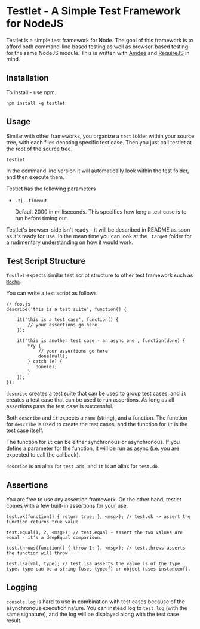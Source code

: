 Testlet - A Simple Test Framework for NodeJS
============================================

Testlet is a simple test framework for Node. The goal of this framework is to afford both command-line based testing
as well as browser-based testing for the same NodeJS module. This is written with [Amdee](https://github.com/yinso/amdee)
and [RequireJS](http://requirejs.org) in mind.

Installation
------------

To install - use npm.

    npm install -g testlet

Usage
-----

Similar with other frameworks, you organize a `test` folder within your source tree, with each files denoting specific
test case. Then you just call testlet at the root of the source tree.

    testlet

In the command line version it will automatically look within the test folder, and then execute them.

Testlet has the following parameters

* `-t|--timeout`

  Default 2000 in milliseconds. This specifies how long a test case is to run before timing out.


Testlet's browser-side isn't ready - it will be described in README as soon as it's ready for use. In the mean time
you can look at the `.target` folder for a rudimentary understanding on how it would work.

Test Script Structure
---------------------

`Testlet` expects similar test script structure to other test framework such as [`Mocha`](http://visionmedia.github.io/mocha/).

You can write a test script as follows

    // foo.js
    describe('this is a test suite', function() {

        it('this is a test case', function() {
            // your assertions go here
        });

        it('this is another test case - an async one', function(done) {
            try {
                // your assertions go here
                done(null);
            } catch (e) {
               done(e);
            }
        });
    });

`describe` creates a test suite that can be used to group test cases, and `it` creates a test case that can be used to
run assertions. As long as all assertions pass the test case is successful.

Both `describe` and `it` expects a `name` (string), and a function. The function for `describe` is used to create the
test cases, and the function for `it` is the test case itself.

The function for `it` can be either synchronous or asynchronous. If you define a parameter for the function, it will be
run as async (i.e. you are expected to call the callback).

`describe` is an alias for `test.add`, and `it` is an alias for `test.do`.

Assertions
----------

You are free to use any assertion framework. On the other hand, testlet comes with a few built-in assertions for your use.

    test.ok(function() { return true; }, <msg>); // test.ok -> assert the function returns true value

    test.equal(1, 2, <msg>); // test.equal - assert the two values are equal - it's a deepEqual comparison.

    test.throws(function() { throw 1; }, <msg>); // test.throws asserts the function will throw

    test.isa(val, type); // test.isa asserts the value is of the type type. type can be a string (uses typeof) or object (uses instanceof).

Logging
-------

`console.log` is hard to use in combination with test cases because of the asynchronous execution nature. You can
instead log to `test.log` (with the same signature), and the log will be displayed along with the test case result.




